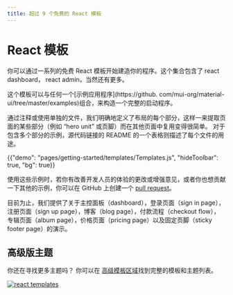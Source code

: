```yaml
---
title: 超过 9 个免费的 React 模板
---
```


# React 模板

<p class="description">你可以通过一系列的免费 React 模板开始建造你的程序。这个集合包含了 react dashboard， react admin，当然还有更多。</p>

这个模板可以与任何一个[示例应用程序](https://github. com/mui-org/material-ui/tree/master/examples)组合，来构造一个完整的启动程序。

通过注释或使用单独的文件，我们明确地定义了布局的每个部分，这样一来提取页面的某些部分（例如 “hero unit” 或页脚）而在其他页面中复用变得很简单。 对于包含多个部分的示例，源代码链接的 README 的一个表格则描述了每个文件的用途。

{{"demo": "pages/getting-started/templates/Templates.js", "hideToolbar": true, "bg": true}}

使用这些示例时，若你有改善开发人员的体验的更改或增强意见，或者你也想贡献一下其他的示例，你可以在 GitHub 上创建一个 [pull request](https://github.com/quizlet/material-ui/pulls)。

目前为止，我们提供了关于主控面板（dashboard），登录页面（sign in page），注册页面（sign up page），博客（blog page），付款流程（checkout flow），专辑页面（album page），价格页面（pricing page）以及固定页脚（sticky footer page）的演示。

## 高级版主题

你还在寻找更多主题吗？ 你可以在 <a href="https://material-ui.com/store/?utm_source=docs&utm_medium=referral&utm_campaign=templates-store" data-ga-event-category="store" data-ga-event-action="click" data-ga-event-label="templates">高级模板区域</a>找到完整的模板和主题列表。

<a href="https://material-ui.com/store/?utm_source=docs&utm_medium=referral&utm_campaign=templates-store" data-ga-event-category="store" data-ga-event-action="click" data-ga-event-label="templates"><img src="/static/images/themes-light.jpg" alt="react templates" /></a>
